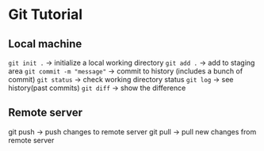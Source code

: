 # Git Tutorial
## Local machine
`git init .` -> initialize a local working directory
`git add .` -> add to staging area
`git commit -m "message"` -> commit to history (includes a bunch of commit)
`git status` -> check working directory status
`git log` -> see history(past commits)
`git diff` -> show the difference

## Remote server
git push -> push changes to remote server
git pull -> pull new changes from remote server